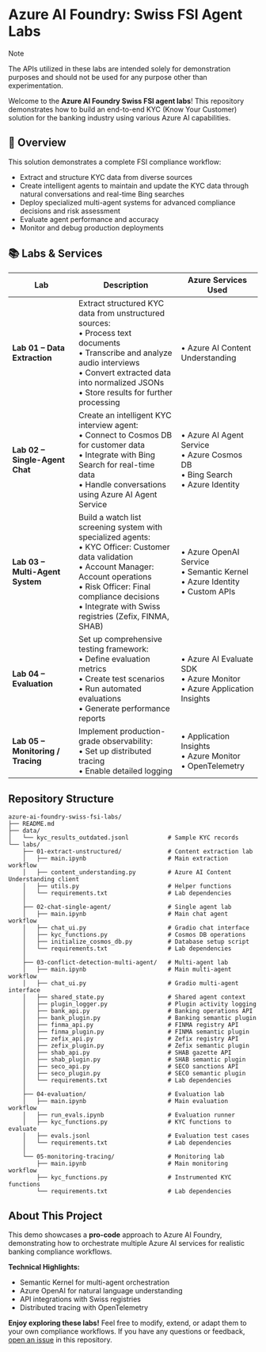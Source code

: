# Azure AI Foundry: Swiss FSI Agent Labs
> [!NOTE]  
> The APIs utilized in these labs are intended solely for demonstration purposes and should not be used for any purpose other than experimentation.

Welcome to the **Azure AI Foundry Swiss FSI agent labs**! This repository demonstrates how to build an end-to-end KYC (Know Your Customer) solution for the banking industry using various Azure AI capabilities. 

## 🎯 Overview

This solution demonstrates a complete FSI compliance workflow:
- Extract and structure KYC data from diverse sources
- Create intelligent agents to maintain and update the KYC data through natural conversations and real-time Bing searches
- Deploy specialized multi-agent systems for advanced compliance decisions and risk assessment
- Evaluate agent performance and accuracy
- Monitor and debug production deployments

## 📚 Labs & Services

| Lab | Description | Azure Services Used |
|-----|-------------|-------------------|
| **Lab 01 – Data Extraction** | Extract structured KYC data from unstructured sources:<br>• Process text documents<br>• Transcribe and analyze audio interviews<br>• Convert extracted data into normalized JSONs<br>• Store results for further processing | • Azure AI Content Understanding |
| **Lab 02 – Single-Agent Chat** | Create an intelligent KYC interview agent:<br>• Connect to Cosmos DB for customer data<br>• Integrate with Bing Search for real-time data<br>• Handle conversations using Azure AI Agent Service | • Azure AI Agent Service<br>• Azure Cosmos DB<br>• Bing Search<br>• Azure Identity |
| **Lab 03 – Multi-Agent System** | Build a watch list screening system with specialized agents:<br>• KYC Officer: Customer data validation<br>• Account Manager: Account operations<br>• Risk Officer: Final compliance decisions<br>• Integrate with Swiss registries (Zefix, FINMA, SHAB) | • Azure OpenAI Service<br>• Semantic Kernel<br>• Azure Identity<br>• Custom APIs |
| **Lab 04 – Evaluation** | Set up comprehensive testing framework:<br>• Define evaluation metrics<br>• Create test scenarios<br>• Run automated evaluations<br>• Generate performance reports | • Azure AI Evaluate SDK<br>• Azure Monitor<br>• Azure Application Insights |
| **Lab 05 – Monitoring / Tracing** | Implement production-grade observability:<br>• Set up distributed tracing<br>• Enable detailed logging | • Application Insights<br>• Azure Monitor<br>• OpenTelemetry |

## Repository Structure

```
azure-ai-foundry-swiss-fsi-labs/
├── README.md
├── data/
│   └── kyc_results_outdated.jsonl           # Sample KYC records
└── labs/
    ├── 01-extract-unstructured/             # Content extraction lab
    │   ├── main.ipynb                       # Main extraction workflow
    │   ├── content_understanding.py         # Azure AI Content Understanding client
    │   ├── utils.py                         # Helper functions
    │   └── requirements.txt                 # Lab dependencies
    │
    ├── 02-chat-single-agent/                # Single agent lab
    │   ├── main.ipynb                       # Main chat agent workflow
    │   ├── chat_ui.py                       # Gradio chat interface
    │   ├── kyc_functions.py                 # Cosmos DB operations
    │   ├── initialize_cosmos_db.py          # Database setup script
    │   └── requirements.txt                 # Lab dependencies
    │
    ├── 03-conflict-detection-multi-agent/   # Multi-agent lab
    │   ├── main.ipynb                       # Main multi-agent workflow
    │   ├── chat_ui.py                       # Gradio multi-agent interface
    │   ├── shared_state.py                  # Shared agent context
    │   ├── plugin_logger.py                 # Plugin activity logging
    │   ├── bank_api.py                      # Banking operations API
    │   ├── bank_plugin.py                   # Banking semantic plugin
    │   ├── finma_api.py                     # FINMA registry API
    │   ├── finma_plugin.py                  # FINMA semantic plugin
    │   ├── zefix_api.py                     # Zefix registry API
    │   ├── zefix_plugin.py                  # Zefix semantic plugin
    │   ├── shab_api.py                      # SHAB gazette API
    │   ├── shab_plugin.py                   # SHAB semantic plugin
    │   ├── seco_api.py                      # SECO sanctions API
    │   ├── seco_plugin.py                   # SECO semantic plugin
    │   └── requirements.txt                 # Lab dependencies
    │
    ├── 04-evaluation/                       # Evaluation lab
    │   ├── main.ipynb                       # Main evaluation workflow
    │   ├── run_evals.ipynb                  # Evaluation runner
    │   ├── kyc_functions.py                 # KYC functions to evaluate
    │   ├── evals.jsonl                      # Evaluation test cases
    │   └── requirements.txt                 # Lab dependencies
    │
    └── 05-monitoring-tracing/               # Monitoring lab
        ├── main.ipynb                       # Main monitoring workflow
        ├── kyc_functions.py                 # Instrumented KYC functions
        └── requirements.txt                 # Lab dependencies
```

## About This Project

This demo showcases a **pro-code** approach to Azure AI Foundry, demonstrating how to orchestrate multiple Azure AI services for realistic banking compliance workflows. 

**Technical Highlights:**
- Semantic Kernel for multi-agent orchestration
- Azure OpenAI for natural language understanding
- API integrations with Swiss registries
- Distributed tracing with OpenTelemetry

**Enjoy exploring these labs!** Feel free to modify, extend, or adapt them to your own compliance workflows. If you have any questions or feedback, [open an issue](#) in this repository.